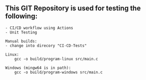 ## This GIT Repository is used for testing the following:
    
    - CI/CD workflow using Actions
    - Unit Testing


```
Manual builds:
- change into direcory "CI-CD-Tests"

Linux:
    gcc -o build/program-linux src/main.c

Windows (mingw64 is in path):
    gcc -o build/program-windows src/main.c
```
